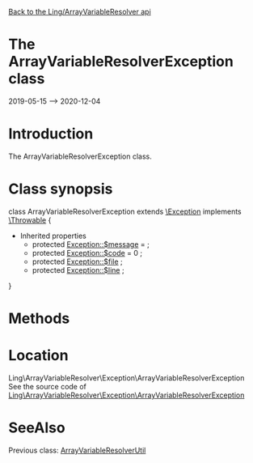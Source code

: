 [Back to the Ling/ArrayVariableResolver api](https://github.com/lingtalfi/ArrayVariableResolver/blob/master/doc/api/Ling/ArrayVariableResolver.md)



The ArrayVariableResolverException class
================
2019-05-15 --> 2020-12-04






Introduction
============

The ArrayVariableResolverException class.



Class synopsis
==============


class <span class="pl-k">ArrayVariableResolverException</span> extends [\Exception](http://php.net/manual/en/class.exception.php) implements [\Throwable](http://php.net/manual/en/class.throwable.php) {

- Inherited properties
    - protected  [Exception::$message](#property-message) =  ;
    - protected  [Exception::$code](#property-code) = 0 ;
    - protected  [Exception::$file](#property-file) ;
    - protected  [Exception::$line](#property-line) ;

}






Methods
==============






Location
=============
Ling\ArrayVariableResolver\Exception\ArrayVariableResolverException<br>
See the source code of [Ling\ArrayVariableResolver\Exception\ArrayVariableResolverException](https://github.com/lingtalfi/ArrayVariableResolver/blob/master/Exception/ArrayVariableResolverException.php)



SeeAlso
==============
Previous class: [ArrayVariableResolverUtil](https://github.com/lingtalfi/ArrayVariableResolver/blob/master/doc/api/Ling/ArrayVariableResolver/ArrayVariableResolverUtil.md)<br>
